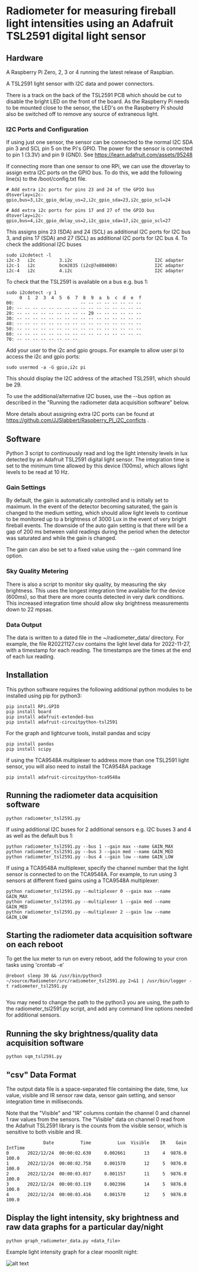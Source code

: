 # Radiometer for measuring fireball light intensities using an Adafruit TSL2591 digital light sensor

## Hardware
A Raspberry Pi Zero, 2, 3 or 4 running the latest release of Raspbian.

A TSL2591 light sensor with I2C data and power connectors.

There is a track on the back of the TSL2591 PCB which should be cut to disable the bright LED on the front of the board.
As the Raspberry Pi needs to be mounted close to the sensor, the LED's on the Raspberry Pi should also be switched off to remove any source of extraneous light.

### I2C Ports and Configuration
If using just one sensor, the sensor can be connected to the normal I2C SDA pin 3 and SCL pin 5 on the Pi's GPIO. The power for the sensor is connected to pin 1 (3.3V) and pin 9 (GND). See https://learn.adafruit.com/assets/95248

If connecting more than one sensor to one RPi, we can use the dtoverlay to assign extra I2C ports on the GPIO bus. To do this, we add the following line(s) to the /boot/config.txt file.
```
# Add extra i2c ports for pins 23 and 24 of the GPIO bus
dtoverlay=i2c-gpio,bus=3,i2c_gpio_delay_us=2,i2c_gpio_sda=23,i2c_gpio_scl=24

# Add extra i2c ports for pins 17 and 27 of the GPIO bus
dtoverlay=i2c-gpio,bus=4,i2c_gpio_delay_us=2,i2c_gpio_sda=17,i2c_gpio_scl=27
```

This assigns pins 23 (SDA) and 24 (SCL) as additional I2C ports for I2C bus 3, and pins 17 (SDA) and 27 (SCL) as additional I2C ports for I2C bus 4.
To check the additional I2C buses
```
sudo i2cdetect -l
i2c-3	i2c       	3.i2c                           	I2C adapter
i2c-1	i2c       	bcm2835 (i2c@7e804000)          	I2C adapter
i2c-4	i2c       	4.i2c                           	I2C adapter
```

To check that the TSL2591 is available on a bus e.g. bus 1:
```
sudo i2cdetect -y 1
     0  1  2  3  4  5  6  7  8  9  a  b  c  d  e  f
00:                         -- -- -- -- -- -- -- -- 
10: -- -- -- -- -- -- -- -- -- -- -- -- -- -- -- -- 
20: -- -- -- -- -- -- -- -- -- 29 -- -- -- -- -- -- 
30: -- -- -- -- -- -- -- -- -- -- -- -- -- -- -- -- 
40: -- -- -- -- -- -- -- -- -- -- -- -- -- -- -- -- 
50: -- -- -- -- -- -- -- -- -- -- -- -- -- -- -- -- 
60: -- -- -- -- -- -- -- -- -- -- -- -- -- -- -- -- 
70: -- -- -- -- -- -- -- --                         

```

Add your user to the i2c and gpio groups. For example to allow user pi to access the i2c and gpio ports:
```
sudo usermod -a -G gpio,i2c pi
```

This should display the I2C address of the attached TSL2591, which should be 29.

To use the additional/alternative I2C buses, use the --bus option as described in the "Running the radiometer data acquisition software" below.

More details about assigning extra I2C ports can be found at https://github.com/JJSlabbert/Raspberry_PI_i2C_conficts .


## Software
Python 3 script to continuously read and log the light intensity levels in lux detected by an Adafruit TSL2591 digital light sensor. The integration time is set to the minimum time allowed by this device (100ms), which allows light levels to be read at 10 Hz.

### Gain Settings
By default, the gain is automatically controlled and is initially set to maximum. In the event of the detector becoming saturated, the gain is changed to the medium setting, which should allow light levels to continue to be monitored up to a brightness of 3000 Lux in the event of very bright fireball events. The downside of the auto gain setting is that there will be a gap of 200 ms between valid readings during the period when the detector was saturated and while the gain is changed.

The gain can also be set to a fixed value using the --gain command line option.

### Sky Quality Metering
There is also a script to monitor sky quality, by measuring the sky brightness. This uses the longest integration time available for the device (600ms), so that there are more counts detected in very dark conditions. This increased integration time should allow sky brightness measurements down to 22 mpsas.

### Data Output
The data is written to a dated file in the ~/radiometer_data/ directory. For example, the file R20221127.csv contains the light level data for 2022-11-27, with a timestamp for each reading. The timestamps are the times at the end of each lux reading.

## Installation
This python software requires the following additional python modules to be installed using pip for python3:
```
pip install RPi.GPIO
pip install board
pip install adafruit-extended-bus
pip install adafruit-circuitpython-tsl2591
```

For the graph and lightcurve tools, install pandas and scipy
```
pip install pandas
pip install scipy
```

If using the TCA9548A multiplexer to address more than one TSL2591 light sensor, you will also need to install the TCA9548A package
```
pip install adafruit-circuitpython-tca9548a
```

## Running the radiometer data acquisition software
```
python radiometer_tsl2591.py
```

If using additional I2C buses for 2 additional sensors e.g. I2C buses 3 and 4 as well as the default bus 1:
```
python radiometer_tsl2591.py --bus 1 --gain max --name GAIN_MAX
python radiometer_tsl2591.py --bus 3 --gain med --name GAIN_MED
python radiometer_tsl2591.py --bus 4 --gain low --name GAIN_LOW
```


If using a TCA9548A multiplexer, specify the channel number that the light sensor is connected to on the TCA9548A. For example, to run using 3 sensors at different fixed gains using a TCA9548A multiplexer:
```
python radiometer_tsl2591.py --multiplexer 0 --gain max --name GAIN_MAX
python radiometer_tsl2591.py --multiplexer 1 --gain med --name GAIN_MED
python radiometer_tsl2591.py --multiplexer 2 --gain low --name GAIN_LOW
```

## Starting the radiometer data acquisition software on each reboot

To get the lux meter to run on every reboot, add the following to your cron tasks using 'crontab -e'
```
@reboot sleep 30 && /usr/bin/python3 ~/source/Radiometer/src/radiometer_tsl2591.py 2>&1 | /usr/bin/logger -t radiometer_tsl2591.py
 
```
You may need to change the path to the python3 you are using, the path to the radiometer_tsl2591.py script, and add any command line options needed for additional sensors.


## Running the sky brightness/quality data acquisition software
```
python sqm_tsl2591.py
```


## "csv" Data Format

The output data file is a space-separated file containing the date, time, lux value, visible and IR sensor raw data, sensor gain setting, and sensor integration time in milliseconds.

Note that the "Visible" and "IR" columns contain the channel 0 and channel 1 raw values from the sensors. The "Visible" data on channel 0 read from the Adafruit TSL2591 library is the counts from the visible sensor, which is sensitive to both visible and IR.
```
              Date          Time          Lux  Visible    IR    Gain  IntTime
0       2022/12/24  00:00:02.630     0.002661       13     4  9876.0    100.0
1       2022/12/24  00:00:02.758     0.001570       12     5  9876.0    100.0
2       2022/12/24  00:00:03.017     0.001157       11     5  9876.0    100.0
3       2022/12/24  00:00:03.119     0.002396       14     5  9876.0    100.0
4       2022/12/24  00:00:03.416     0.001570       12     5  9876.0    100.0
```

## Display the light intensity, sky brightness and raw data graphs for a particular day/night
```
python graph_radiometer_data.py <data_file>
```

Example light intensity graph for a clear moonlit night:

![alt text](https://github.com/rabssm/Radiometer/blob/main/doc/Figure_Moon1.png)

